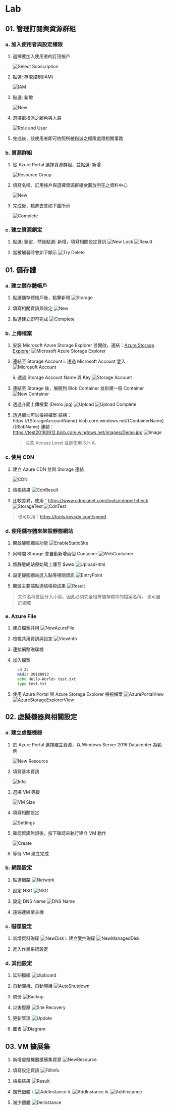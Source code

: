 # Lab

## 01. 管理訂閱與資源群組

### a. 加入使用者與設定權限

1. 選擇要加入使用者的訂用帳戶

    ![Select Subscription](https://i.imgur.com/LOr4rHw.png)

2. 點選: 存取控制(IAM)

    ![IAM](https://i.imgur.com/ezGCMvR.png)

3.  點選: 新增

    ![New](https://i.imgur.com/JVjIMDn.png)

4.  選擇欲指派之腳色與人員

    ![Role and User](https://i.imgur.com/cVOWI9D.png)

5. 完成後，該使用者即可依照所被指派之權限處理相關事務

### b. 資源群組

1. 從 Azure Portal 選擇資源群組，並點選: 新增

    ![Resource Group](https://i.imgur.com/iFR4ov2.png)

2.  填寫名稱、訂用帳戶與選擇資源群組欲置放所在之資料中心

    ![New](https://i.imgur.com/mxzMEW4.png)

3.  完成後，點進去會如下圖所示

     ![Complete](https://i.imgur.com/l5SRMjQ.png) 

### c. 建立資源鎖定

1. 點選: 鎖定，然後點選: 新增，填寫相關設定資訊
    ![New Lock](https://i.imgur.com/WPabqDY.png)
    ![Result](https://i.imgur.com/JbGYBrf.png)

2. 當被觸發時會如下顯示
    ![Try Delete](https://i.imgur.com/tgR98B4.png)

## 01. 儲存體

### a. 建立儲存體帳戶

1. 點選儲存體帳戶後，點擊新增
    ![Storage](https://i.imgur.com/jQdMFZi.png)

2. 填寫相關資訊與設定
    ![New](https://i.imgur.com/NOh9poG.png)

3. 點選建立即可完成
    ![Complete](https://i.imgur.com/IuRom6z.png)

### b. 上傳檔案

1. 安裝 Microsoft Azure Storage Explorer 並開啟，連結：[Azure Storage Explorer](https://azure.microsoft.com/en-us/features/storage-explorer/)
    ![Microsoft Azure Storage Explorer](https://i.imgur.com/UmhSqNN.png)

2. 連結至 Storage Account
    i. 透過 Microsoft Account 登入
        ![Microsoft Account](https://i.imgur.com/nNjEaSz.png)

    ii. 透過 Storage Account Name 與 Key
        ![Storage Account](https://i.imgur.com/eQ5GQeg.png)

3. 連結至 Storage 後，展開到 Blob Container 並新建一個 Container
    ![New Container](https://i.imgur.com/Ymc2ZuP.png)

4. 透過介面上傳檔案 (Demo.jpg)
    ![Upload](https://i.imgur.com/mBzr5yv.png)
    ![Upload Complete](https://i.imgur.com/72yoNyA.png)

5. 透過網址可以檢視檔案
    結構：https://{StorageAccountName}.blob.core.windows.net/{ContainerName}/{BlobName}
    連結：https://test20180912.blob.core.windows.net/images/Demo.jpg
    ![Image](https://i.imgur.com/s47HIF8.png)
    > 注意 Access Level 或是使用 S.H.A.

### c. 使用 CDN

1. 建立 Azure CDN 並與 Storage 連結

    ![CDN](https://i.imgur.com/zxuxUQA.png)

2. 檢視結果
    ![CdnResult](https://i.imgur.com/H8SjXv8.png)

3. 比較差異，使用：<https://www.cdnplanet.com/tools/cdnperfcheck>
    ![StorageTest](https://i.imgur.com/ocxO8i1.png)
    ![CdnTest](https://i.imgur.com/D0zg3FG.png)
> 也可以用：<https://tools.keycdn.com/speed>

### d. 使用儲存體來架設靜態網站

1. 開啟靜態網站功能
    ![EnableStaticSite](https://i.imgur.com/MG9hUgb.png)

2. 同時間 Storage 會自動新增兩個 Container
    ![WebContainer](https://i.imgur.com/epQXssf.png)

3. 將靜態網站原始碼上傳至 $web
    ![UploadHtml](https://i.imgur.com/W680Buw.png)

4. 設定靜態網站進入點等相關資訊
    ![EntryPoint](https://i.imgur.com/gPuwddJ.png)

5. 開啟主要端點連結檢視成果
    ![Result](https://i.imgur.com/kzjhPS9.png)

> 文件名稱會區分大小寫，因此必須完全相符儲存體中的檔案名稱。
> 也可自訂網域

### e. Azure File

1. 建立檔案共用
    ![NewAzureFile](https://i.imgur.com/mYwwnAL.png)

2. 檢視共用資訊與設定
    ![ViewInfo](https://i.imgur.com/xIeucqt.png)

3. 連接網路磁碟機
4. 加入檔案
    ``` bash
      cd Z:
      mkdir 20180912
      echo Hello-World> test.txt
      type test.txt
    ```
5. 使用 Azure Portal 與 Azure Storage Explorer 檢視檔案
    ![AzurePortalView](https://i.imgur.com/PseXtdT.png)
    ![AzureStorageExplorerView](https://i.imgur.com/hP6P71g.png)


## 02. 虛擬機器與相關設定

### a. 建立虛擬機器

1. 於 Azure Portal 選擇建立資源，以 Windows Server 2016 Datacenter 為範例

    ![New Resource](https://i.imgur.com/Od2IusO.png)

2. 填寫基本資訊

    ![Info](https://i.imgur.com/9xmouZt.png)

3. 選擇 VM 等級

    ![VM Size](https://i.imgur.com/XghCv36.png)

4. 填寫相關設定

    ![Settings](https://i.imgur.com/ZYO71dL.png)

5. 確認資訊無誤後，按下確認來執行建立 VM 動作

    ![Create](https://i.imgur.com/w6woCp0.png)

6. 等待 VM 建立完成

### b. 網路設定

1. 點選網路
    ![Network](https://i.imgur.com/1z8PEeL.png)

2. 設定 NSG
    ![NSG](https://i.imgur.com/kxxT1fe.png)

3. 設定 DNS Name
    ![DNS Name](https://i.imgur.com/GxTfLHN.png)

4. 遠端連線至主機
 
### c. 磁碟設定

1. 新增資料磁碟
    ![NewDisk](https://i.imgur.com/JaUYoYK.png)
    i. 建立受控磁碟
        ![NewManagedDisk](https://i.imgur.com/NUWwH1M.png)

2. 進入作業系統設定  
 
### d. 其他設定

1. 延伸模組
    ![clipboard](https://i.imgur.com/wia3DrO.png)

2. 自動關機、自動開機
    ![AutoShutdown](https://i.imgur.com/S0IwuTT.png)

3. 備份
    ![Backup](https://i.imgur.com/WGb4qqU.png)

4. 災害復原
    ![Site Recovery](https://i.imgur.com/fAWr6GF.png)

6. 更新管理
    ![Update](https://i.imgur.com/ABDexkM.png)

6. 圖表
    ![Diagram](https://i.imgur.com/VT932et.png)

## 03. VM 擴展集

1. 新增虛擬機器擴展集資源
    ![NewResource](https://i.imgur.com/GTEKNEo.png)

2. 填寫設定資訊
    ![FillInfo](https://i.imgur.com/XU3LsGS.png)

3. 檢視結果
    ![Result](https://i.imgur.com/gayevb8.png)

4. 擴充個體
    i. 
        ![AddInstance](https://i.imgur.com/gHQSEQo.png)
    ii. 
        ![AddInstance](https://i.imgur.com/m8Rb5Wd.png)
    iii. 
        ![AddInstance](https://i.imgur.com/aJ7X1z3.png)

5. 減少個體
    ![DelInstance](https://i.imgur.com/JazDkHW.png)



